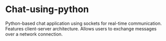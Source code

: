 # Chat-using-python
Python-based chat application using sockets for real-time communication. Features client-server architecture. Allows users to exchange messages over a network connection.
